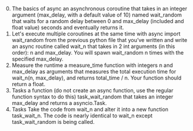 0. The basics of async
    an asynchronous coroutine that takes in an integer argument (max_delay, with a default value of 10) named wait_random that waits for a random delay between 0 and max_delay (included and float value) seconds and eventually returns it.
1. Let's execute multiple coroutines at the same time with async
    import wait_random from the previous python file that you’ve written and write an async routine called wait_n that takes in 2 int arguments (in this order): n and max_delay. You will spawn wait_random n times with the specified max_delay.
2. Measure the runtime
    a measure_time function with integers n and max_delay as arguments that measures the total execution time for wait_n(n, max_delay), and returns total_time / n. Your function should return a float.
3. Tasks
    a function (do not create an async function, use the regular function syntax to do this) task_wait_random that takes an integer max_delay and returns a asyncio.Task.
4. Tasks
    Take the code from wait_n and alter it into a new function task_wait_n. The code is nearly identical to wait_n except task_wait_random is being called.